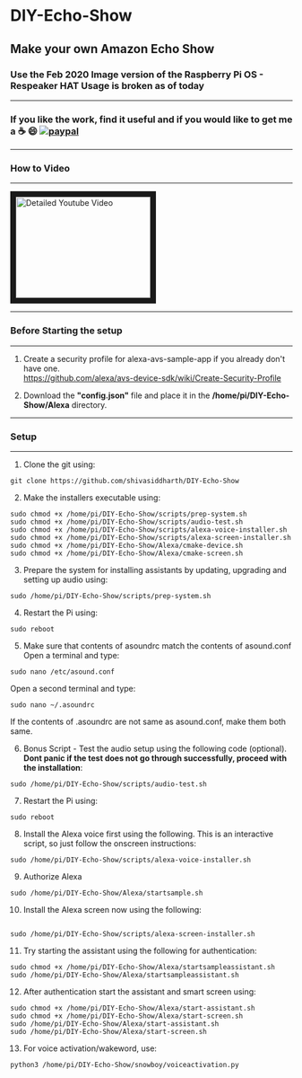 # DIY-Echo-Show
## Make your own Amazon Echo Show     

### Use the Feb 2020 Image version of the Raspberry Pi OS  - Respeaker HAT Usage is broken as of today   

*******************************************************************************************************************************
### **If you like the work, find it useful and if you would like to get me a :coffee: :smile:** [![paypal](https://www.paypalobjects.com/en_US/i/btn/btn_donate_LG.gif)](https://www.paypal.com/cgi-bin/webscr?cmd=_s-xclick&hosted_button_id=7GH3YDCHZ36QN)  

****************************************************************   
### How to Video    
****************************************************************    
<a href="http://www.youtube.com/watch?feature=player_embedded&v=OLc5EpjWpuw
" target="_blank"><img src="http://img.youtube.com/vi/OLc5EpjWpuw/0.jpg"
alt="Detailed Youtube Video" width="240" height="180" border="10" /></a>

****************************************************************   
### Before Starting the setup   
****************************************************************  

1. Create a security profile for alexa-avs-sample-app if you already don't have one.  
https://github.com/alexa/avs-device-sdk/wiki/Create-Security-Profile  

2. Download the **"config.json"** file and place it in the **/home/pi/DIY-Echo-Show/Alexa** directory.  


***************************************************************
### Setup       
***************************************************************
1. Clone the git using:
```
git clone https://github.com/shivasiddharth/DIY-Echo-Show  
```
2. Make the installers executable using:
```
sudo chmod +x /home/pi/DIY-Echo-Show/scripts/prep-system.sh    
sudo chmod +x /home/pi/DIY-Echo-Show/scripts/audio-test.sh   
sudo chmod +x /home/pi/DIY-Echo-Show/scripts/alexa-voice-installer.sh  
sudo chmod +x /home/pi/DIY-Echo-Show/scripts/alexa-screen-installer.sh    
sudo chmod +x /home/pi/DIY-Echo-Show/Alexa/cmake-device.sh  
sudo chmod +x /home/pi/DIY-Echo-Show/Alexa/cmake-screen.sh  
```
3. Prepare the system for installing assistants by updating, upgrading and setting up audio using:  
```
sudo /home/pi/DIY-Echo-Show/scripts/prep-system.sh
```
4. Restart the Pi using:
```
sudo reboot
```
5. Make sure that contents of asoundrc match the contents of asound.conf    
   Open a terminal and type:  
```
sudo nano /etc/asound.conf
```
Open a second terminal and type:    
```
sudo nano ~/.asoundrc
```
If the contents of .asoundrc are not same as asound.conf, make them both same.  

6. Bonus Script - Test the audio setup using the following code (optional). **Dont panic if the test does not go through successfully, proceed with the installation**:  
```
sudo /home/pi/DIY-Echo-Show/scripts/audio-test.sh  
```
7. Restart the Pi using:
```
sudo reboot
```
8. Install the Alexa voice first using the following. This is an interactive script, so just follow the onscreen instructions:
```
sudo /home/pi/DIY-Echo-Show/scripts/alexa-voice-installer.sh  
```  

9. Authorize Alexa    
```
sudo /home/pi/DIY-Echo-Show/Alexa/startsample.sh  
```

10. Install the Alexa screen now using the following:   
```

sudo /home/pi/DIY-Echo-Show/scripts/alexa-screen-installer.sh  
```  

11. Try starting the assistant using the following for authentication:   
```
sudo chmod +x /home/pi/DIY-Echo-Show/Alexa/startsampleassistant.sh
sudo /home/pi/DIY-Echo-Show/Alexa/startsampleassistant.sh  
```  

12. After authentication start the assistant and smart screen using:   
```
sudo chmod +x /home/pi/DIY-Echo-Show/Alexa/start-assistant.sh  
sudo chmod +x /home/pi/DIY-Echo-Show/Alexa/start-screen.sh  
sudo /home/pi/DIY-Echo-Show/Alexa/start-assistant.sh  
sudo /home/pi/DIY-Echo-Show/Alexa/start-screen.sh  
```  

13. For voice activation/wakeword, use:   
```
python3 /home/pi/DIY-Echo-Show/snowboy/voiceactivation.py
```  
